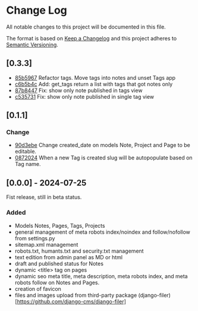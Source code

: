 # Change Log

All notable changes to this project will be documented in this file.

The format is based on [Keep a Changelog](http://keepachangelog.com/)
and this project adheres to [Semantic Versioning](http://semver.org/).

## [0.3.3]

- [85b5967](https://github.com/zft9xgy/rafaelcosquiere.com/commit/85b59677335eb269470d4074d80b99cb013038f6) Refactor tags. Move tags into notes and unset Tags app
- [c6b5b4c](https://github.com/zft9xgy/rafaelcosquiere.com/commit/c6b5b4c8e11485f9088c813c0ce9dc1e7468efd0) Add: get_tags return a list with tags that got notes only
- [87b8447](https://github.com/zft9xgy/rafaelcosquiere.com/commit/87b8447a5ad48aa83a2dc50c1fa1d62402f25960) Fix: show only note published in tags view
- [c535731](https://github.com/zft9xgy/rafaelcosquiere.com/commit/c5357312d88b4a56321cfc06f820f8629e16dcf9) Fix: show only note published in single tag view

## [0.1.1]

### Change

- [90d3ebe](https://github.com/zft9xgy/rafaelcosquiere.com/commit/90d3ebeae66a63424505e48d34f705447c3f076e) Change created_date on models Note, Project and Page to be editable.
- [0872024](https://github.com/zft9xgy/rafaelcosquiere.com/commit/0872024fc51e92e182b90813e7b274887218da51) When a new Tag is created slug will be autopopulate based on Tag name.

## [0.0.0] - 2024-07-25

Fist release, still in beta status.

### Added

- Models Notes, Pages, Tags, Projects
- general management of meta robots index/noindex and follow/nofollow from settings.py
- sitemap.xml management
- robots.txt, humants.txt and security.txt management
- text edition from admin panel as MD or html
- draft and published status for Notes
- dynamic \<title\> tag on pages
- dynamic seo meta title, meta description, meta robots index, and meta robots follow on Notes and Pages.
- creation of favicon
- files and images upload from third-party package (django-filer)[https://github.com/django-cms/django-filer]
